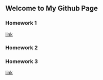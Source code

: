 ## Welcome to My Github Page



### Homework 1
[link](/file/IE_360_HW1.html)
### Homework 2
### Homework 3

[link](https://moodle.boun.edu.tr/login/)


